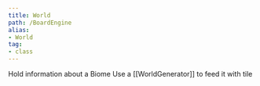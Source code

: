 ```yaml
---
title: World
path: /BoardEngine
alias: 
- World
tag: 
- class
---
```

Hold information about a Biome
Use a [[WorldGenerator]] to feed it with tile
